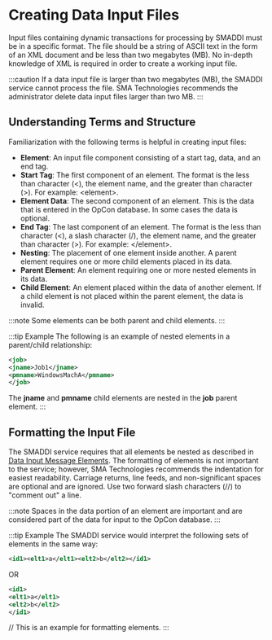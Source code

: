 # Creating Data Input Files

Input files containing dynamic transactions for processing by SMADDI must be in a specific format. The file should be a string of ASCII text in the form of an XML document and be less than two megabytes (MB). No in-depth knowledge of XML is required in order to create a working input file.

:::caution
If a data input file is larger than two megabytes (MB), the SMADDI service cannot process the file. SMA Technologies recommends the administrator delete data input files larger than two MB.
:::

## Understanding Terms and Structure

Familiarization with the following terms is helpful in creating input files:

- **Element**: An input file component consisting of a start tag, data, and an end tag.
- **Start Tag**: The first component of an element. The format is the less than character (<), the element name, and the greater than character (\>). For example: <element\>.
- **Element Data**: The second component of an element. This is the data that is entered in the OpCon database. In some cases the data is optional.
- **End Tag**: The last component of an element. The format is the less than character (<), a slash character (/), the element name, and the greater than character (\>). For example: </element\>.
- **Nesting**: The placement of one element inside another. A parent element requires one or more child elements placed in its data.
- **Parent Element**: An element requiring one or more nested elements in its data.
- **Child Element**: An element placed within the data of another element. If a child element is not placed within the parent element, the data is invalid.

:::note
Some elements can be both parent and child elements.
:::

:::tip Example
The following is an example of nested elements in a parent/child relationship:

```xml
<job>
<jname>Job1</jname>
<pmname>WindowsMachA</pmname>
</job>
```

The **jname** and **pmname** child elements are nested in the **job** parent element.
:::

## Formatting the Input File

The SMADDI service requires that all elements be nested as described in [Data Input Message Elements](Data-Input-Message-Elements.md). The formatting of elements is not important to the service; however, SMA Technologies recommends the indentation for easiest readability. Carriage returns, line feeds, and non-significant spaces are optional and are ignored. Use two forward slash characters (//) to "comment out" a line.

:::note
Spaces in the data portion of an element are important and are considered part of the data for input to the OpCon database.
:::

:::tip Example
The SMADDI service would interpret the following sets of elements in the same way:

```xml
<id1><elt1>a</elt1><elt2>b</elt2></id1>
```

OR

```xml
<id1>
<elt1>a</elt1>
<elt2>b</elt2>
</id1>
```

// This is an example for formatting elements.
:::
